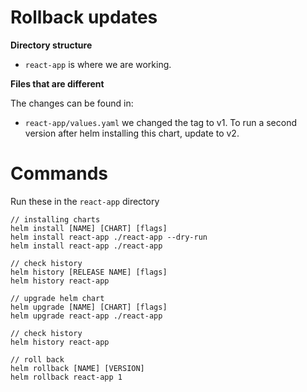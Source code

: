 # Rollback updates

**Directory structure**

* `react-app` is where we are working.

**Files that are different**

The changes can be found in:
* `react-app/values.yaml` we changed the tag to v1. To run a second version after helm installing this chart, update to v2.

# Commands

Run these in the `react-app` directory

```
// installing charts
helm install [NAME] [CHART] [flags]
helm install react-app ./react-app --dry-run
helm install react-app ./react-app

// check history
helm history [RELEASE NAME] [flags]
helm history react-app

// upgrade helm chart
helm upgrade [NAME] [CHART] [flags]
helm upgrade react-app ./react-app

// check history
helm history react-app

// roll back
helm rollback [NAME] [VERSION]
helm rollback react-app 1
```
